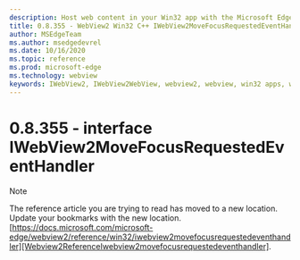 ```yaml
---
description: Host web content in your Win32 app with the Microsoft Edge WebView2 control
title: 0.8.355 - WebView2 Win32 C++ IWebView2MoveFocusRequestedEventHandler
author: MSEdgeTeam
ms.author: msedgedevrel
ms.date: 10/16/2020
ms.topic: reference
ms.prod: microsoft-edge
ms.technology: webview
keywords: IWebView2, IWebView2WebView, webview2, webview, win32 apps, win32, edge
---
```


# 0.8.355 - interface IWebView2MoveFocusRequestedEventHandler 

> [!NOTE]
> The reference article you are trying to read has moved to a new location.  
> Update your bookmarks with the new location.  
> [https://docs.microsoft.com/microsoft-edge/webview2/reference/win32/iwebview2movefocusrequestedeventhandler][Webview2ReferenceIwebview2movefocusrequestedeventhandler].  

[Webview2ReferenceIwebview2movefocusrequestedeventhandler]: /microsoft-edge/webview2/reference/win32/iwebview2movefocusrequestedeventhandler "interface IWebView2MoveFocusRequestedEventHandler | Microsoft Docs"
